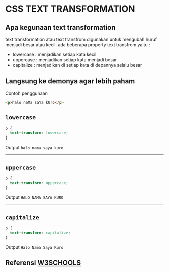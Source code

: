 # CSS TEXT TRANSFORMATION

## Apa kegunaan text transformation

text transformation atau text transfrom digunakan untuk mengubah huruf menjadi besar atau kecil.
ada beberapa property text transfrom yaitu :

- lowercase : menjadikan setiap kata kecil
- uppercase : menjadikan setiap kata menjadi besar
- capitalize : menjadikan di setiap kata di depannya selalu besar

## Langsung ke demonya agar lebih paham

Contoh penggunaan

```html
<p>halo naMa saYa kUro</p>
```

## `lowercase`

```css
p {
  text-transform: lowercase;
}
```

Output
`halo nama saya kuro`

---

## `uppercase`

```css
p {
  text-transform: uppercase;
}
```

Output
`HALO NAMA SAYA KURO`

---

## `capitalize`

```css
p {
  text-transform: capitalize;
}
```

Output
`Halo Nama Saya Kuro`

## Referensi [W3SCHOOLS](https://www.w3schools.com/css/css_text_transformation.asp)
